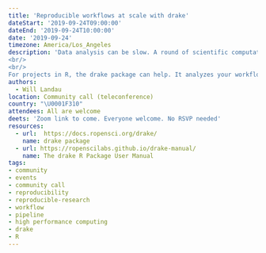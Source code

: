 ```yaml
---
title: 'Reproducible workflows at scale with drake'
dateStart: '2019-09-24T09:00:00'
dateEnd: '2019-09-24T10:00:00'
date: '2019-09-24'
timezone: America/Los_Angeles
description: 'Data analysis can be slow. A round of scientific computation can take several minutes, hours, or even days to complete. After it finishes, if you update your code or data, your hard-earned results may no longer be valid. How much of that valuable output can you keep, and how much do you need to update? How much runtime must you endure all over again?
<br/>
<br/>
For projects in R, the drake package can help. It analyzes your workflow, skips steps with up-to-date results, and orchestrates the rest with optional distributed computing. At the end, drake provides evidence that your results match the underlying code and data, which increases your ability to trust your research.'
authors:
  - Will Landau
location: Community call (teleconference)
country: "\U0001F310"
attendees: All are welcome
deets: 'Zoom link to come. Everyone welcome. No RSVP needed'
resources:
  - url:  https://docs.ropensci.org/drake/
    name: drake package
  - url: https://ropenscilabs.github.io/drake-manual/
    name: The drake R Package User Manual
tags:
- community
- events
- community call
- reproducibility
- reproducible-research
- workflow
- pipeline
- high performance computing
- drake
- R
---
```

